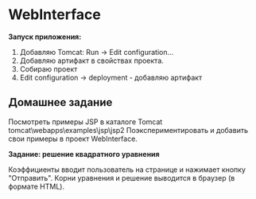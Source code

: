 WebInterface
============

**Запуск приложения:**
1. Добавляю Tomcat: Run -> Edit configuration... 
2. Добавляю артифакт в свойствах проекта.
3. Собираю проект
4. Edit configuration -> deployment - добавляю артифакт

Домашнее задание
----------------
Посмотреть примеры JSP в каталоге Tomcat tomcat\webapps\examples\jsp\jsp2
Поэкспериментировать и добавить свои примеры в проект WebInterface.

**Задание: решение квадратного уравнения**

Коэффициенты вводит пользователь на странице
и нажимает кнопку "Отправить".
Корни уравнения и решение выводится в браузер (в формате HTML).

